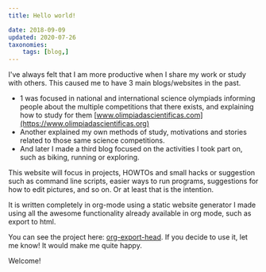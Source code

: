 ```yaml
---
title: Hello world!

date: 2018-09-09
updated: 2020-07-26
taxonomies:
    tags: [blog,]
---
```


I've always felt that I am more productive when I share my work or study
with others. This caused me to have 3 main blogs/websites in
the past. 

-   1 was focused in national and international science olympiads informing people about the multiple competitions that there exists, and explaining how to study for them [www.olimpiadascientificas.com](https://www.olimpiadascientificas.org)
-   Another explained my own methods of study, motivations and stories related to those same science competitions.
-   And later I made a third blog focused on the activities I took part on, such as biking, running or exploring.

This website will focus in projects, HOWTOs and small hacks or
suggestion such as command line scripts, easier ways to run programs,
suggestions for how to edit pictures, and so on. Or at least that is the intention. 

It is written completely in org-mode using a static website generator I made using all the awesome functionality already available in org mode, such as export to html. 

You can see the project here: [org-export-head](https://github.com/itf/org-export-head). If you decide to use it, let me know! It would make me quite happy.

Welcome!

